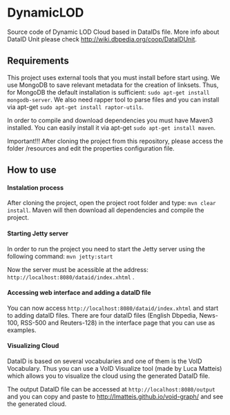 DynamicLOD
==========

Source code of Dynamic LOD Cloud based in DataIDs file. More info about DataID Unit please check http://wiki.dbpedia.org/coop/DataIDUnit.


## Requirements
This project uses external tools that you must install before start using.
We use MongoDB to save relevant metadata for the creation of linksets. Thus, for MongoDB the default installation is sufficient: `sudo apt-get install mongodb-server`. We also need rapper tool to parse files and you can install via apt-get `sudo apt-get install raptor-utils`.

In order to compile and download dependencies you must have Maven3 installed. You can easily install it via apt-get `sudo apt-get install maven`.

Important!!! After cloning the project from this repository, please access the folder /resources and edit the properties configuration file.

## How to use

#### Instalation process

After cloning the project, open the project root folder and type: `mvn clear install`. Maven will then download all dependencies and compile the project.


#### Starting Jetty server

In order to run the project you need to start the Jetty server using the following command:
`mvn jetty:start`

 Now the server must be acessible at the address:
`http://localhost:8080/dataid/index.xhtml` .

#### Accessing web interface and adding a dataID file
You can now access `http://localhost:8080/dataid/index.xhtml` and start to adding dataID files. There are four dataID files (English Dbpedia, News-100, RSS-500 and Reuters-128) in the interface page that you can use as examples.

#### Visualizing Cloud
DataID is based on several vocabularies and one of them is the VoID Vocabulary. Thus you can use a VoID Visualize tool (made by Luca Matteis) which  allows you to visualize the cloud using the generated DataID file.

The output  DataID file can be accessed at `http://localhost:8080/output` and you can copy and paste to  http://lmatteis.github.io/void-graph/ and see the generated cloud.
